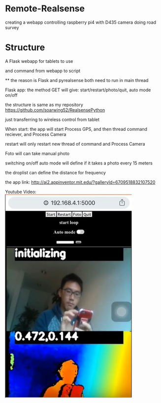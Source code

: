 # Remote-Realsense
creating a webapp controlling raspberry pi4 with D435 camera doing road survey

# Structure
A Flask webapp for tablets to use

and command from webapp to script

** the reason is Flask and pyrealsense both need to run in main thread


Flask app:
the method GET will give:
start/restart/photo/quit, auto mode on/off

the structure is same as my repository https://github.com/soarwing52/RealsensePython

just transferring to wireless control from tablet

When start: the app will start Process GPS, and then thread command reciever, and Process Camera

restart will only restart new thread of command and Process Camera

Foto will can take manual photo

switching on/off auto mode will define if it takes a photo every 15 meters

the droplist can define the distance for frequency

the app link:
http://ai2.appinventor.mit.edu/?galleryId=6709518832107520

Youtube Video:
[![Watch the video](https://github.com/soarwing52/Remote-Realsense/blob/master/img/iphone.JPG)](https://www.youtube.com/watch?v=Hu9xVWWAcd8)
